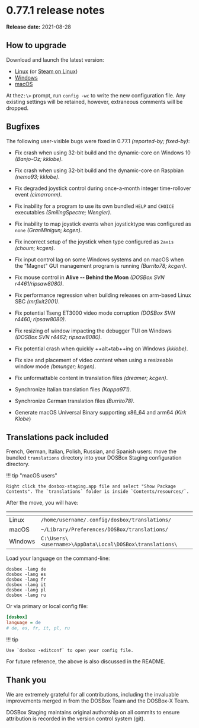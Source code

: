 # 0.77.1 release notes

**Release date:** 2021-08-28

## How to upgrade

Download and launch the latest version:

<div class="compact" markdown>

- [Linux](../linux.md) (or [Steam on Linux](../linux.md#steam))
- [Windows](../windows.md)
- [macOS](../macos.md)

</div>

At the`Z:\>` prompt, run `config -wc` to write the new configuration file. Any
existing settings will be retained, however, extraneous comments will be
dropped.


## Bugfixes

The following user-visible bugs were fixed in 0.77.1 *(reported-by; fixed-by)*:

- Fix crash when using 32-bit build and the dynamic-core on Windows 10
  *(Banjo-Oz; kklobe)*.

- Fix crash when using 32-bit build and the dynamic-core on Raspbian *(nemo93;
  kklobe)*.

- Fix degraded joystick control during once-a-month integer time-rollover
  event *(cimarronm)*.

- Fix inability for a program to use its own bundled `HELP` and `CHOICE`
  executables *(SmilingSpectre; Wengier)*.

- Fix inability to map joystick events when joysticktype was configured as
  `none` *(GranMinigun; kcgen)*.

- Fix incorrect setup of the joystick when type configured as `2axis` *(choum;
  kcgen)*.

- Fix input control lag on some Windows systems and on macOS when the "Magnet"
  GUI management program is running *(Burrito78; kcgen)*.

- Fix mouse control in **Alive -- Behind the Moon** *(DOSBox SVN
  r4461/ripsaw8080)*.

- Fix performance regression when building releases on arm-based Linux SBC
  *(mrfixit2001)*.

- Fix potential Tseng ET3000 video mode corruption *(DOSBox SVN r4460;
  ripsaw8080)*.

- Fix resizing of window impacting the debugger TUI on Windows *(DOSBox SVN
  r4462; ripsaw8080)*.

- Fix potential crash when quickly ++alt+tab++ing on Windows *(kklobe)*.

- Fix size and placement of video content when using a resizeable window mode
  *(bmunger; kcgen)*.

- Fix unformattable content in translation files *(dreamer; kcgen)*.
- Synchronize Italian translation files *(Kappa971)*.
- Synchronize German translation files *(Burrito78)*.
- Generate macOS Universal Binary supporting x86_64 and arm64 *(Kirk Klobe*)


## Translations pack included

French, German, Italian, Polish, Russian, and Spanish users: move the bundled
`translations` directory into your DOSBox Staging configuration directory.

!!! tip "macOS users"

    Right click the dosbox-staging.app file and select "Show Package
    Contents". The `translations` folder is inside `Contents/resources/`.

After the move, you will have:

<div class="compact" markdown>

| <!-- --> | <!-- --> |
|----------|----------|
| Linux    | `/home/username/.config/dosbox/translations/` |
| macOS    | `~/Library/Preferences/DOSBox/translations/` |
| Windows  | `C:\Users\<username>\AppData\Local\DOSBox\translations\` |

</div>

Load your language on the command-line:

``` shell
dosbox -lang de
dosbox -lang es
dosbox -lang fr
dosbox -lang it
dosbox -lang pl
dosbox -lang ru
```

Or via primary or local config file:


``` ini
[dosbox]
language = de
# de, es, fr, it, pl, ru
```

!!! tip

    Use `dosbox -editconf` to open your config file.

For future reference, the above is also discussed in the README.


## Thank you

We are extremely grateful for all contributions, including the invaluable
improvements merged in from the DOSBox Team and the DOSBox-X Team.

DOSBox Staging maintains original authorship on all commits to ensure
attribution is recorded in the version control system (git).

